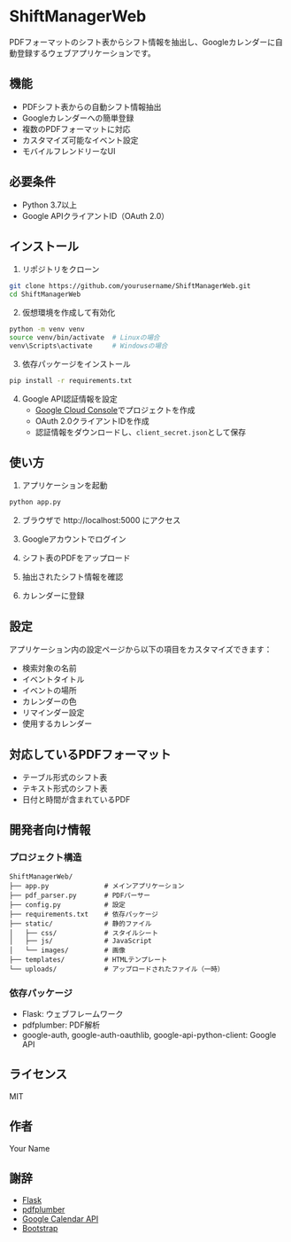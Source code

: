 # ShiftManagerWeb

PDFフォーマットのシフト表からシフト情報を抽出し、Googleカレンダーに自動登録するウェブアプリケーションです。

## 機能

- PDFシフト表からの自動シフト情報抽出
- Googleカレンダーへの簡単登録
- 複数のPDFフォーマットに対応
- カスタマイズ可能なイベント設定
- モバイルフレンドリーなUI

## 必要条件

- Python 3.7以上
- Google APIクライアントID（OAuth 2.0）

## インストール

1. リポジトリをクローン
```bash
git clone https://github.com/yourusername/ShiftManagerWeb.git
cd ShiftManagerWeb
```

2. 仮想環境を作成して有効化
```bash
python -m venv venv
source venv/bin/activate  # Linuxの場合
venv\Scripts\activate     # Windowsの場合
```

3. 依存パッケージをインストール
```bash
pip install -r requirements.txt
```

4. Google API認証情報を設定
   - [Google Cloud Console](https://console.cloud.google.com/)でプロジェクトを作成
   - OAuth 2.0クライアントIDを作成
   - 認証情報をダウンロードし、`client_secret.json`として保存

## 使い方

1. アプリケーションを起動
```bash
python app.py
```

2. ブラウザで http://localhost:5000 にアクセス

3. Googleアカウントでログイン

4. シフト表のPDFをアップロード

5. 抽出されたシフト情報を確認

6. カレンダーに登録

## 設定

アプリケーション内の設定ページから以下の項目をカスタマイズできます：

- 検索対象の名前
- イベントタイトル
- イベントの場所
- カレンダーの色
- リマインダー設定
- 使用するカレンダー

## 対応しているPDFフォーマット

- テーブル形式のシフト表
- テキスト形式のシフト表
- 日付と時間が含まれているPDF

## 開発者向け情報

### プロジェクト構造

```
ShiftManagerWeb/
├── app.py              # メインアプリケーション
├── pdf_parser.py       # PDFパーサー
├── config.py           # 設定
├── requirements.txt    # 依存パッケージ
├── static/             # 静的ファイル
│   ├── css/            # スタイルシート
│   ├── js/             # JavaScript
│   └── images/         # 画像
├── templates/          # HTMLテンプレート
└── uploads/            # アップロードされたファイル（一時）
```

### 依存パッケージ

- Flask: ウェブフレームワーク
- pdfplumber: PDF解析
- google-auth, google-auth-oauthlib, google-api-python-client: Google API

## ライセンス

MIT

## 作者

Your Name

## 謝辞

- [Flask](https://flask.palletsprojects.com/)
- [pdfplumber](https://github.com/jsvine/pdfplumber)
- [Google Calendar API](https://developers.google.com/calendar)
- [Bootstrap](https://getbootstrap.com/) 